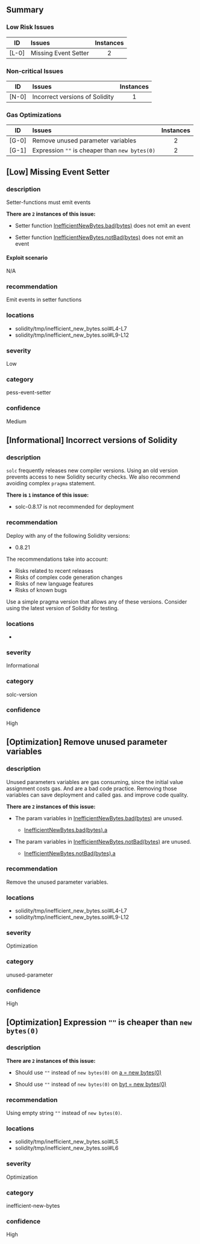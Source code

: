 ## Summary 

### Low Risk Issues

|ID|Issues|Instances|
|---|:---|:---:|
| [L-0] | Missing Event Setter | 2 |


### Non-critical Issues

|ID|Issues|Instances|
|---|:---|:---:|
| [N-0] | Incorrect versions of Solidity | 1 |


### Gas Optimizations

|ID|Issues|Instances|
|---|:---|:---:|
| [G-0] | Remove unused parameter variables | 2 |
| [G-1] | Expression `""` is cheaper than `new bytes(0)` | 2 |



## [Low] Missing Event Setter

### description
Setter-functions must emit events

**There are `2` instances of this issue:**

- Setter function [InefficientNewBytes.bad(bytes)](solidity/tmp/inefficient_new_bytes.sol#L4-L7) does not emit an event

- Setter function [InefficientNewBytes.notBad(bytes)](solidity/tmp/inefficient_new_bytes.sol#L9-L12) does not emit an event

#### Exploit scenario
N/A

### recommendation
Emit events in setter functions

### locations
- solidity/tmp/inefficient_new_bytes.sol#L4-L7
- solidity/tmp/inefficient_new_bytes.sol#L9-L12

### severity
Low

### category
pess-event-setter

### confidence
Medium

## [Informational] Incorrect versions of Solidity

### description

`solc` frequently releases new compiler versions. Using an old version prevents access to new Solidity security checks.
We also recommend avoiding complex `pragma` statement.

**There is `1` instance of this issue:**

- solc-0.8.17 is not recommended for deployment


### recommendation

Deploy with any of the following Solidity versions:
- 0.8.21

The recommendations take into account:
- Risks related to recent releases
- Risks of complex code generation changes
- Risks of new language features
- Risks of known bugs

Use a simple pragma version that allows any of these versions.
Consider using the latest version of Solidity for testing.

### locations
- 

### severity
Informational

### category
solc-version

### confidence
High

## [Optimization] Remove unused parameter variables

### description

Unused parameters variables are gas consuming, 
since the initial value assignment costs gas. 
And are a bad code practice. 
Removing those variables can save deployment and called gas. and improve code quality. 



**There are `2` instances of this issue:**

- The param variables in [InefficientNewBytes.bad(bytes)](solidity/tmp/inefficient_new_bytes.sol#L4-L7) are unused.
	- [InefficientNewBytes.bad(bytes).a](solidity/tmp/inefficient_new_bytes.sol#L4)

- The param variables in [InefficientNewBytes.notBad(bytes)](solidity/tmp/inefficient_new_bytes.sol#L9-L12) are unused.
	- [InefficientNewBytes.notBad(bytes).a](solidity/tmp/inefficient_new_bytes.sol#L9)


### recommendation

Remove the unused parameter variables.


### locations
- solidity/tmp/inefficient_new_bytes.sol#L4-L7
- solidity/tmp/inefficient_new_bytes.sol#L9-L12

### severity
Optimization

### category
unused-parameter

### confidence
High

## [Optimization] Expression `""` is cheaper than `new bytes(0)`

### description




**There are `2` instances of this issue:**

- Should use `""` instead of `new bytes(0)` on [a = new bytes(0)](solidity/tmp/inefficient_new_bytes.sol#L5)

- Should use `""` instead of `new bytes(0)` on [byt = new bytes(0)](solidity/tmp/inefficient_new_bytes.sol#L6)


### recommendation

Using empty string `""` instead of `new bytes(0)`.


### locations
- solidity/tmp/inefficient_new_bytes.sol#L5
- solidity/tmp/inefficient_new_bytes.sol#L6

### severity
Optimization

### category
inefficient-new-bytes

### confidence
High
